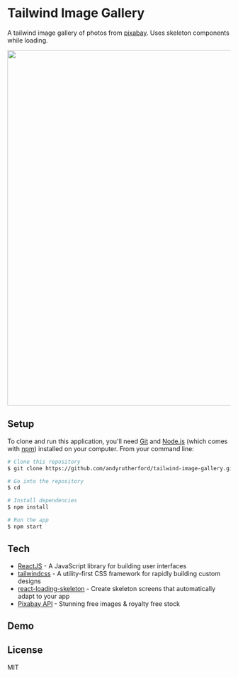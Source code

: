 # Tailwind Image Gallery

A tailwind image gallery of photos from [pixabay](https://pixabay.com/). Uses skeleton components while loading.

<img src="./img/screenshot.jpg" width="800">

## Setup

To clone and run this application, you'll need [Git](https://git-scm.com/) and [Node.js](https://nodejs.org/) (which comes with [npm](https://www.npmjs.com/)) installed on your computer. From your command line:

```sh
# Clone this repository
$ git clone https://github.com/andyrutherford/tailwind-image-gallery.git

# Go into the repository
$ cd

# Install dependencies
$ npm install

# Run the app
$ npm start
```

## Tech

- [ReactJS](https://reactjs.org/) - A JavaScript library for building user interfaces
- [tailwindcss](https://tailwindcss.com/) - A utility-first CSS framework for rapidly building custom designs
- [react-loading-skeleton](https://www.npmjs.com/package/react-loading-skeleton) - Create skeleton screens that automatically adapt to your app
- [Pixabay API](https://pixabay.com/) - Stunning free images & royalty free stock

## Demo

## License

MIT
